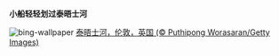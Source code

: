 
**小船轻轻划过泰晤士河**

![bing-wallpaper](https://www.bing.com/th?id=OHR.ThamesLondon_ZH-CN3629717426_1920x1080.jpg)
[泰晤士河，伦敦，英国 (© Puthipong Worasaran/Getty Images)](https://www.bing.com/search?q=%E6%B3%B0%E6%99%A4%E5%A3%AB%E6%B2%B3&amp;form=hpcapt&amp;mkt=zh-cn)
  